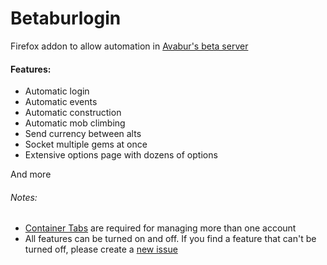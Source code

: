 # Betaburlogin
Firefox addon to allow automation in [Avabur's beta server](https://beta.avabur.com)

#### Features:
* Automatic login
* Automatic events
* Automatic construction
* Automatic mob climbing
* Send currency between alts
* Socket multiple gems at once
* Extensive options page with dozens of options

And more

###### Notes:
* [Container Tabs](https://support.mozilla.org/en-US/kb/containers) are required for managing more than one account
* All features can be turned on and off. If you find a feature that can't be turned off, please create a [new issue](https://github.com/michaelts1/Betaburlogin/issues/new)
